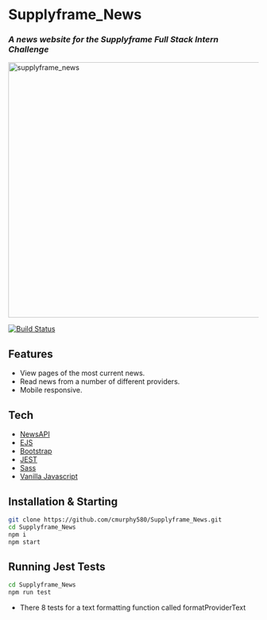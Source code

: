 # Supplyframe_News
### _A news website for the Supplyframe Full Stack Intern Challenge_
<img width="514" alt="supplyframe_news" src="https://user-images.githubusercontent.com/20917138/154829887-08cb54ea-02d3-4119-b342-62046cd3b33b.png">

[![Build Status](https://travis-ci.org/joemccann/dillinger.svg?branch=master)](https://travis-ci.org/joemccann/dillinger)
## Features
- View pages of the most current news.
- Read news from a number of different providers.
- Mobile responsive.
## Tech
- [NewsAPI](https://newsapi.org/) 
- [EJS](https://ejs.co/)  
- [Bootstrap](https://getbootstrap.com/)  
- [JEST](https://jestjs.io/docs/getting-started)  
- [Sass](https://sass-lang.com/guide)
- [Vanilla Javascript](https://www.javascript.com/)


## Installation & Starting
```sh
git clone https://github.com/cmurphy580/Supplyframe_News.git
cd Supplyframe_News
npm i
npm start
```

## Running Jest Tests
```sh
cd Supplyframe_News
npm run test
```
- There 8 tests for a text formatting function called formatProviderText
